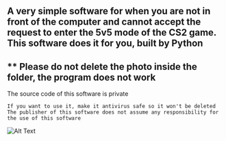 A very simple software for when you are not in front of the computer
and cannot accept the request to enter the 5v5 mode of the CS2 game.
This software does it for you, built by Python
--
** Please do not delete the photo inside the folder, the program does not work 
--
The source code of this software is private
~~~
If you want to use it, make it antivirus safe so it won't be deleted
The publisher of this software does not assume any responsibility for the use of this software
~~~
![Alt Text](https://gifdb.com/images/high/animated-scientist-rgb-parrot-dancing-95ds3rq0hulj26yf.webp)
